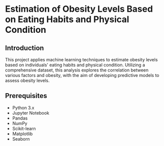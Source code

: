 # Estimation of Obesity Levels Based on Eating Habits and Physical Condition

## Introduction
This project applies machine learning techniques to estimate obesity levels based on individuals' eating habits and physical condition. Utilizing a comprehensive dataset, this analysis explores the correlation between various factors and obesity, with the aim of developing predictive models to assess obesity levels.

## Prerequisites
- Python 3.x
- Jupyter Notebook
- Pandas
- NumPy
- Scikit-learn
- Matplotlib
- Seaborn

